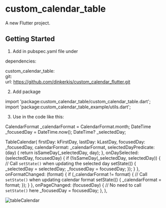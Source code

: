 # custom_calendar_table

A new Flutter project.

## Getting Started

1. Add in pubspec.yaml file under
 
dependencies:

custom_calendar_table:  
  git:  
    url: https://github.com/dinkerkis/custom_calendar_flutter.git

2. Add package

import 'package:custom_calendar_table/custom_calendar_table.dart';
import 'package:custom_calendar_table_example/utils.dart';

3. Use in the code like this:

  CalendarFormat _calendarFormat = CalendarFormat.month;
  DateTime _focusedDay = DateTime.now();
  DateTime? _selectedDay;

TableCalendar(
            firstDay: kFirstDay,
            lastDay: kLastDay,
            focusedDay: _focusedDay,
            calendarFormat: _calendarFormat,
            selectedDayPredicate: (day) {
              return isSameDay(_selectedDay, day);
            },
            onDaySelected: (selectedDay, focusedDay) {
              if (!isSameDay(_selectedDay, selectedDay)) {
                // Call `setState()` when updating the selected day
                setState(() {
                  _selectedDay = selectedDay;
                  _focusedDay = focusedDay;
                });
              }
            },
            onFormatChanged: (format) {
              if (_calendarFormat != format) {
                // Call `setState()` when updating calendar format
                setState(() {
                  _calendarFormat = format;
                });
              }
            },
            onPageChanged: (focusedDay) {
              // No need to call `setState()` here
              _focusedDay = focusedDay;
            },
          ),

![tableCalendar](https://user-images.githubusercontent.com/82141553/138445226-da472a74-cb2a-4985-910b-dfb3efd4bba2.png)

